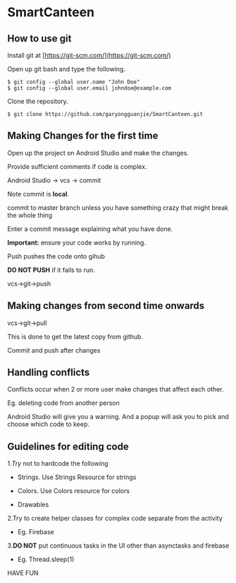 # SmartCanteen
## How to use git


Install git at [https://git-scm.com/](https://git-scm.com/)

Open up git bash and type the following.
```
$ git config --global user.name "John Doe"
$ git config --global user.email johndoe@example.com
```

Clone the repository.
```
$ git clone https://github.com/garyongguanjie/SmartCanteen.git
```

## Making Changes for the first time
Open up the project on Android Studio and make the changes.

Provide sufficient comments if code is complex.

Android Studio -> vcs -> commit 

Note commit is **local**.

commit to master branch unless you have something crazy that might break the whole thing

Enter a commit message explaining what you have done.


**Important:** ensure your code works by running.

Push pushes the code onto gihub

**DO NOT PUSH** if it fails to run.

vcs->git->push

## Making changes from second time onwards

vcs->git->pull 

This is done to get the latest copy from github.

Commit and push after changes

## Handling conflicts

Conflicts occur when 2 or more user make changes that affect each other.

Eg. deleting code from another person

Android Studio will give you a warning. And a popup will ask you to pick and choose which code to keep.

## Guidelines for editing code

1.*Try* not to hardcode the following
  
  * Strings. Use Strings Resource for strings
  
  * Colors. Use Colors resource for colors
  
  * Drawables
  
2.Try to create helper classes for complex code separate from the activity
  * Eg. Firebase

3.**DO NOT** put continuous tasks in the UI other than asynctasks and firebase
  * Eg. Thread.sleep(1)
  
  
  HAVE FUN







